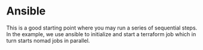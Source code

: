 # Ansible

This is a good starting point where you may run a series of sequential steps.
In the example, we use ansible to initialize and start a terraform job which in turn starts nomad jobs in parallel.